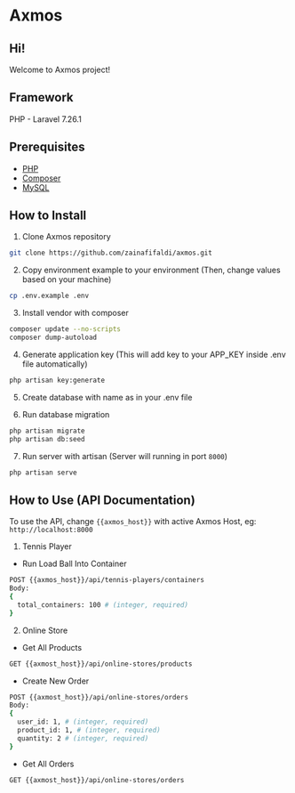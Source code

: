 # Axmos

## Hi!
Welcome to Axmos project!

## Framework
PHP - Laravel 7.26.1

## Prerequisites
- [PHP](https://www.php.net/downloads.php)
- [Composer](https://getcomposer.org/)
- [MySQL](https://www.mysql.com/)

## How to Install
1. Clone Axmos repository
``` sh
git clone https://github.com/zainafifaldi/axmos.git
```

2. Copy environment example to your environment (Then, change values based on your machine)
``` sh
cp .env.example .env
```

3. Install vendor with composer
``` sh
composer update --no-scripts
composer dump-autoload
```

4. Generate application key (This will add key to your APP_KEY inside .env file automatically)
``` sh
php artisan key:generate
```

5. Create database with name as in your .env file

6. Run database migration
``` sh
php artisan migrate
php artisan db:seed
```

7. Run server with artisan (Server will running in port `8000`)
``` sh
php artisan serve
```

## How to Use (API Documentation)
To use the API, change `{{axmos_host}}` with active Axmos Host, eg: `http://localhost:8000`
1. Tennis Player
* Run Load Ball Into Container
``` sh
POST {{axmos_host}}/api/tennis-players/containers
Body:
{
  total_containers: 100 # (integer, required)
}
```

2. Online Store
* Get All Products
``` sh
GET {{axmost_host}}/api/online-stores/products
```

* Create New Order
``` sh
POST {{axmost_host}}/api/online-stores/orders
Body:
{
  user_id: 1, # (integer, required)
  product_id: 1, # (integer, required)
  quantity: 2 # (integer, required)
}
```

* Get All Orders
``` sh
GET {{axmost_host}}/api/online-stores/orders
```
